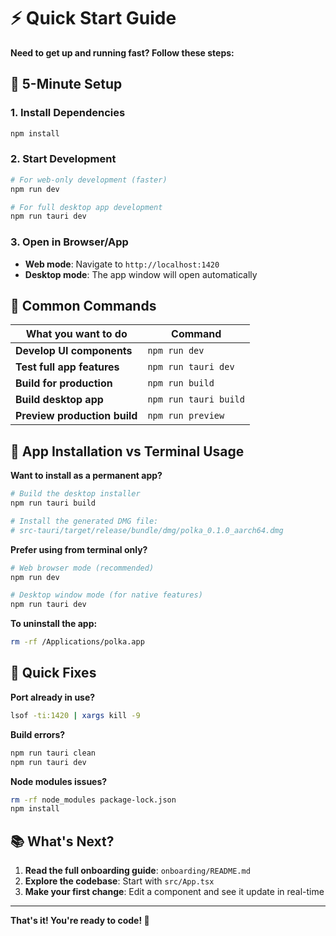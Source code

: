 # ⚡ Quick Start Guide

**Need to get up and running fast? Follow these steps:**

## 🚀 5-Minute Setup

### 1. **Install Dependencies**
```bash
npm install
```

### 2. **Start Development**
```bash
# For web-only development (faster)
npm run dev

# For full desktop app development
npm run tauri dev
```

### 3. **Open in Browser/App**
- **Web mode**: Navigate to `http://localhost:1420`
- **Desktop mode**: The app window will open automatically

## 🔧 Common Commands

| What you want to do | Command |
|---------------------|---------|
| **Develop UI components** | `npm run dev` |
| **Test full app features** | `npm run tauri dev` |
| **Build for production** | `npm run build` |
| **Build desktop app** | `npm run tauri build` |
| **Preview production build** | `npm run preview` |

## 📱 App Installation vs Terminal Usage

**Want to install as a permanent app?**
```bash
# Build the desktop installer
npm run tauri build

# Install the generated DMG file:
# src-tauri/target/release/bundle/dmg/polka_0.1.0_aarch64.dmg
```

**Prefer using from terminal only?**
```bash
# Web browser mode (recommended)
npm run dev

# Desktop window mode (for native features)
npm run tauri dev
```

**To uninstall the app:**
```bash
rm -rf /Applications/polka.app
```

## 🐛 Quick Fixes

**Port already in use?**
```bash
lsof -ti:1420 | xargs kill -9
```

**Build errors?**
```bash
npm run tauri clean
npm run tauri dev
```

**Node modules issues?**
```bash
rm -rf node_modules package-lock.json
npm install
```

## 📚 What's Next?

1. **Read the full onboarding guide**: `onboarding/README.md`
2. **Explore the codebase**: Start with `src/App.tsx`
3. **Make your first change**: Edit a component and see it update in real-time

---

**That's it! You're ready to code! 🎉**
